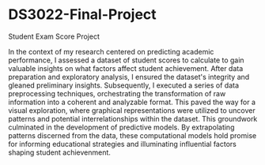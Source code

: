 # DS3022-Final-Project
Student Exam Score Project

In the context of my research centered on predicting academic performance, I assessed a dataset of student scores to calculate to gain valuable insights on what factors affect student achievement. After data preparation and exploratory analysis, I ensured the dataset's integrity and gleaned preliminary insights. Subsequently, I executed a series of data preprocessing techniques, orchestrating the transformation of raw information into a coherent and analyzable format. This paved the way for a visual exploration, where graphical representations were utilized to uncover patterns and potential interrelationships within the dataset. This groundwork culminated in the development of predictive models. By extrapolating patterns discerned from the data, these computational models hold promise for informing educational strategies and illuminating influential factors shaping student achievenment.


